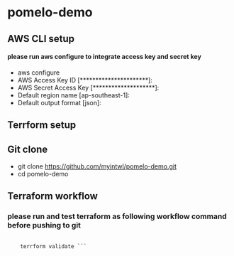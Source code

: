 # pomelo-demo

## AWS CLI setup
#### please run aws configure to integrate access key and secret key
* aws configure 
* AWS Access Key ID [**********************]:
* AWS Secret Access Key [********************]:
* Default region name [ap-southeast-1]:
* Default output format [json]:


## Terrform setup

## Git clone
- git clone https://github.com/myintwl/pomelo-demo.git
- cd pomelo-demo 

## Terraform workflow

### please run and test terraform as following workflow command before pushing to git
``` terraform fmt

    terrform validate ```
